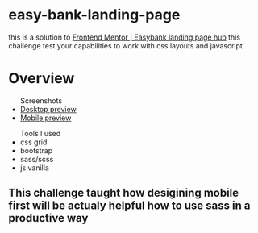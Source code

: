 # easy-bank-landing-page

this is a solution to <a href="https://www.frontendmentor.io/challenges/easybank-landing-page-WaUhkoDN/hub/easybank-landing-page-esrJNzwQ9">Frontend Mentor | Easybank landing page hub</a>
this challenge test your capabilities to work with css layouts and javascript

<h1>Overview</h1>

<ul>Screenshots
  <li><a href="![desktop-design](https://user-images.githubusercontent.com/74419748/126067697-1d74c477-d5aa-459d-87b8-2eefc6e13aaf.jpg)">Desktop preview</a></li>
  <li><a href="![mobile-design](https://user-images.githubusercontent.com/74419748/126067734-acd89b21-cb84-4865-bc0e-ecef1848775d.jpg)">Mobile preview</a></li>
</ul>


<ul>Tools I used
  <li> css grid </li>
  <li> bootstrap </li>
  <li> sass/scss </li>
  <li> js vanilla </li>
</ul>


<h2> This challenge taught <span> how desigining mobile first will be actualy helpful
  how to use sass in a productive way </span></h2>
